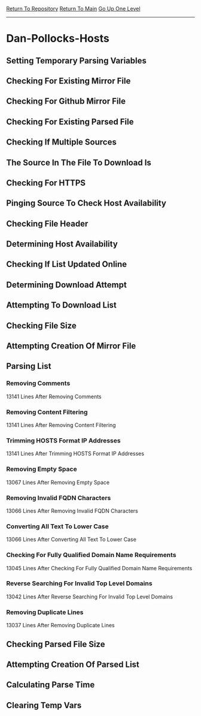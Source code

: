 [Return To Repository](https://github.com/deathbybandaid/piholeparser/)
[Return To Main](https://github.com/deathbybandaid/piholeparser/blob/master/RecentRunLogs/Mainlog.md)
[Go Up One Level](https://github.com/deathbybandaid/piholeparser/blob/master/RecentRunLogs/TopLevelScripts/30-Processing-Blacklists.md)
____________________________________
# Dan-Pollocks-Hosts
## Setting Temporary Parsing Variables
## Checking For Existing Mirror File
## Checking For Github Mirror File
## Checking For Existing Parsed File
## Checking If Multiple Sources
## The Source In The File To Download Is
## Checking For HTTPS
## Pinging Source To Check Host Availability
## Checking File Header
## Determining Host Availability
## Checking If List Updated Online
## Determining Download Attempt
## Attempting To Download List
## Checking File Size
## Attempting Creation Of Mirror File
## Parsing List
### Removing Comments
13141 Lines After Removing Comments
### Removing Content Filtering
13141 Lines After Removing Content Filtering
### Trimming HOSTS Format IP Addresses
13141 Lines After Trimming HOSTS Format IP Addresses
### Removing Empty Space
13067 Lines After Removing Empty Space
### Removing Invalid FQDN Characters
13066 Lines After Removing Invalid FQDN Characters
### Converting All Text To Lower Case
13066 Lines After Converting All Text To Lower Case
### Checking For Fully Qualified Domain Name Requirements
13045 Lines After Checking For Fully Qualified Domain Name Requirements
### Reverse Searching For Invalid Top Level Domains
13042 Lines After Reverse Searching For Invalid Top Level Domains
### Removing Duplicate Lines
13037 Lines After Removing Duplicate Lines
## Checking Parsed File Size
## Attempting Creation Of Parsed List
## Calculating Parse Time
## Clearing Temp Vars
